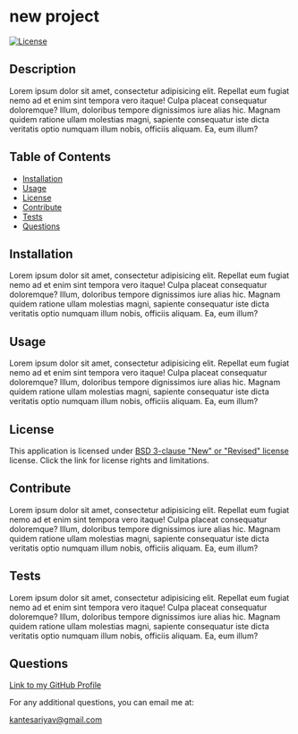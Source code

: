 # new project
  [![License](https://img.shields.io/badge/License-BSD_3--Clause-blue.svg)](https://opensource.org/licenses/BSD-3-Clause)
  ## Description 
  Lorem ipsum dolor sit amet, consectetur adipisicing elit. Repellat eum fugiat nemo ad et enim sint tempora vero itaque! Culpa placeat consequatur doloremque? Illum, doloribus tempore dignissimos iure alias hic. Magnam quidem ratione ullam molestias magni, sapiente consequatur iste dicta veritatis optio numquam illum nobis, officiis aliquam. Ea, eum illum?
  ## Table of Contents
  - [Installation](#installation)
  - [Usage](#usage)
  - [License](#license)
  - [Contribute](#contribute)
  - [Tests](#tests)
  - [Questions](#questions)
  ## Installation
  Lorem ipsum dolor sit amet, consectetur adipisicing elit. Repellat eum fugiat nemo ad et enim sint tempora vero itaque! Culpa placeat consequatur doloremque? Illum, doloribus tempore dignissimos iure alias hic. Magnam quidem ratione ullam molestias magni, sapiente consequatur iste dicta veritatis optio numquam illum nobis, officiis aliquam. Ea, eum illum?
  ## Usage
  Lorem ipsum dolor sit amet, consectetur adipisicing elit. Repellat eum fugiat nemo ad et enim sint tempora vero itaque! Culpa placeat consequatur doloremque? Illum, doloribus tempore dignissimos iure alias hic. Magnam quidem ratione ullam molestias magni, sapiente consequatur iste dicta veritatis optio numquam illum nobis, officiis aliquam. Ea, eum illum?
  ## License
  This application is licensed under [BSD 3-clause "New" or "Revised" license](https://opensource.org/licenses/BSD-3-Clause) license. Click the link for license rights and limitations.
  ## Contribute 
  Lorem ipsum dolor sit amet, consectetur adipisicing elit. Repellat eum fugiat nemo ad et enim sint tempora vero itaque! Culpa placeat consequatur doloremque? Illum, doloribus tempore dignissimos iure alias hic. Magnam quidem ratione ullam molestias magni, sapiente consequatur iste dicta veritatis optio numquam illum nobis, officiis aliquam. Ea, eum illum?
  ## Tests
  Lorem ipsum dolor sit amet, consectetur adipisicing elit. Repellat eum fugiat nemo ad et enim sint tempora vero itaque! Culpa placeat consequatur doloremque? Illum, doloribus tempore dignissimos iure alias hic. Magnam quidem ratione ullam molestias magni, sapiente consequatur iste dicta veritatis optio numquam illum nobis, officiis aliquam. Ea, eum illum?
  ## Questions 
  [Link to my GitHub Profile](https://drive.google.com/file/d/1d5gGRlf5CPjZzed6FSmx-05mg_LeJhvX/view?usp=sharing)
  
  For any additional questions, you can email me at: 
  
  kantesariyav@gmail.com
